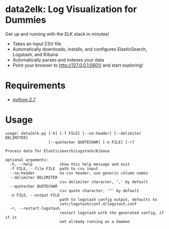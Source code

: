 # data2elk: Log Visualization for Dummies

Get up and running with the ELK stack in minutes!

 * Takes an input CSV file
 * Automatically downloads, installs, and configures ElasticSearch, Logstash, and Kibana
 * Automatically parses and indexes your data
 * Point your browser to http://127.0.0.1:5601/ and start exploring!

# Requirements

 * [python-2.7](https://www.python.org/download/releases/2.7/)

# Usage
```
usage: data2elk.py [-h] [-f FILE] [--no-header] [--delimiter DELIMITER]
                   [--quotechar QUOTECHAR] [-o FILE] [-r]

Process data for Elasticsearch/Logstash/Kibana

optional arguments:
  -h, --help            show this help message and exit
  -f FILE, --file FILE  path to csv input
  --no-header           no csv header, use generic column names
  --delimiter DELIMITER
                        csv delimiter character, ',' by default
  --quotechar QUOTECHAR
                        csv quote character, '"' by default
  -o FILE, --output FILE
                        path to logstash config output, defaults to
                        /etc/logstash/conf.d/logstash.conf
  -r, --restart-logstash
                        restart logstash with the generated config, if it is 
                        not already running as a daemon

```



